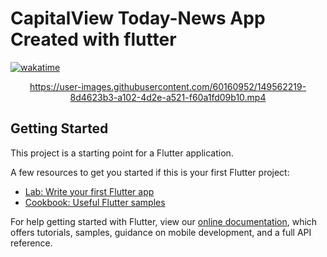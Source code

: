 # CapitalView Today-News App Created with flutter
[![wakatime](https://wakatime.com/badge/user/95cc268b-6e4f-469d-8aee-c933dee3f3be/project/0167ad6b-9982-4c75-945a-2fca891714b6.svg)](https://wakatime.com/badge/user/95cc268b-6e4f-469d-8aee-c933dee3f3be/project/0167ad6b-9982-4c75-945a-2fca891714b6)
<div align="center">
  
https://user-images.githubusercontent.com/60160952/149562219-8d4623b3-a102-4d2e-a521-f60a1fd09b10.mp4
  
</div>

## Getting Started

This project is a starting point for a Flutter application.

A few resources to get you started if this is your first Flutter project:

- [Lab: Write your first Flutter app](https://flutter.dev/docs/get-started/codelab)
- [Cookbook: Useful Flutter samples](https://flutter.dev/docs/cookbook)

For help getting started with Flutter, view our
[online documentation](https://flutter.dev/docs), which offers tutorials,
samples, guidance on mobile development, and a full API reference.

